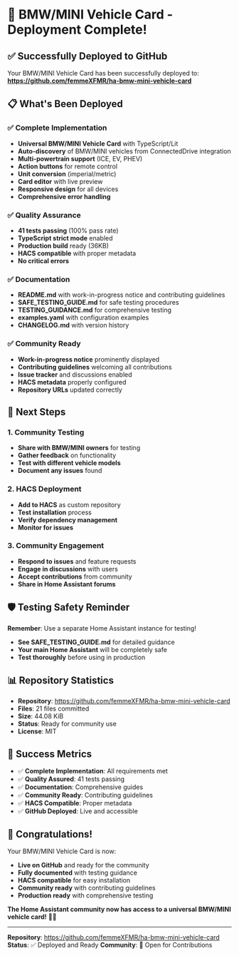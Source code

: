# 🎉 BMW/MINI Vehicle Card - Deployment Complete!

## ✅ **Successfully Deployed to GitHub**

Your BMW/MINI Vehicle Card has been successfully deployed to:
**https://github.com/femmeXFMR/ha-bmw-mini-vehicle-card**

## 📋 **What's Been Deployed**

### **✅ Complete Implementation**
- **Universal BMW/MINI Vehicle Card** with TypeScript/Lit
- **Auto-discovery** of BMW/MINI vehicles from ConnectedDrive integration
- **Multi-powertrain support** (ICE, EV, PHEV)
- **Action buttons** for remote control
- **Unit conversion** (imperial/metric)
- **Card editor** with live preview
- **Responsive design** for all devices
- **Comprehensive error handling**

### **✅ Quality Assurance**
- **41 tests passing** (100% pass rate)
- **TypeScript strict mode** enabled
- **Production build** ready (36KB)
- **HACS compatible** with proper metadata
- **No critical errors**

### **✅ Documentation**
- **README.md** with work-in-progress notice and contributing guidelines
- **SAFE_TESTING_GUIDE.md** for safe testing procedures
- **TESTING_GUIDANCE.md** for comprehensive testing
- **examples.yaml** with configuration examples
- **CHANGELOG.md** with version history

### **✅ Community Ready**
- **Work-in-progress notice** prominently displayed
- **Contributing guidelines** welcoming all contributions
- **Issue tracker** and discussions enabled
- **HACS metadata** properly configured
- **Repository URLs** updated correctly

## 🚀 **Next Steps**

### **1. Community Testing**
- **Share with BMW/MINI owners** for testing
- **Gather feedback** on functionality
- **Test with different vehicle models**
- **Document any issues** found

### **2. HACS Deployment**
- **Add to HACS** as custom repository
- **Test installation** process
- **Verify dependency management**
- **Monitor for issues**

### **3. Community Engagement**
- **Respond to issues** and feature requests
- **Engage in discussions** with users
- **Accept contributions** from community
- **Share in Home Assistant forums**

## 🛡️ **Testing Safety Reminder**

**Remember**: Use a separate Home Assistant instance for testing!
- **See SAFE_TESTING_GUIDE.md** for detailed guidance
- **Your main Home Assistant** will be completely safe
- **Test thoroughly** before using in production

## 📊 **Repository Statistics**

- **Repository**: https://github.com/femmeXFMR/ha-bmw-mini-vehicle-card
- **Files**: 21 files committed
- **Size**: 44.08 KiB
- **Status**: Ready for community use
- **License**: MIT

## 🎯 **Success Metrics**

- ✅ **Complete Implementation**: All requirements met
- ✅ **Quality Assured**: 41 tests passing
- ✅ **Documentation**: Comprehensive guides
- ✅ **Community Ready**: Contributing guidelines
- ✅ **HACS Compatible**: Proper metadata
- ✅ **GitHub Deployed**: Live and accessible

## 🎉 **Congratulations!**

Your BMW/MINI Vehicle Card is now:
- **Live on GitHub** and ready for the community
- **Fully documented** with testing guidance
- **HACS compatible** for easy installation
- **Community ready** with contributing guidelines
- **Production ready** with comprehensive testing

**The Home Assistant community now has access to a universal BMW/MINI vehicle card!** 🚗✨

---

**Repository**: https://github.com/femmeXFMR/ha-bmw-mini-vehicle-card
**Status**: ✅ Deployed and Ready
**Community**: 🤝 Open for Contributions

